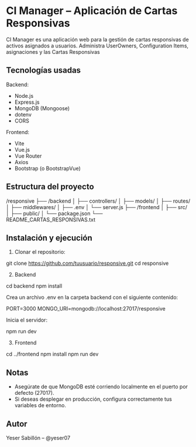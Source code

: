 CI Manager – Aplicación de Cartas Responsivas
=============================================

CI Manager es una aplicación web para la gestión de cartas responsivas de activos asignados a usuarios. 
Administra UserOwners, Configuration Items, asignaciones y las Cartas Responsivas

Tecnologías usadas
------------------
Backend:
- Node.js
- Express.js
- MongoDB (Mongoose)
- dotenv
- CORS

Frontend:
- Vite
- Vue.js
- Vue Router
- Axios
- Bootstrap (o BootstrapVue)

Estructura del proyecto
------------------------

/responsive
├── /backend
│   ├── controllers/
│   ├── models/
│   ├── routes/
│   ├── middlewares/
│   ├── .env
│   └── server.js
├── /frontend
│   ├── src/
│   ├── public/
│   └── package.json
└── README_CARTAS_RESPONSIVAS.txt

Instalación y ejecución
-----------------------
1. Clonar el repositorio:

git clone https://github.com/tuusuario/responsive.git
cd responsive

2. Backend

cd backend
npm install

Crea un archivo .env en la carpeta backend con el siguiente contenido:

PORT=3000
MONGO_URI=mongodb://localhost:27017/responsive

Inicia el servidor:

npm run dev

3. Frontend

cd ../frontend
npm install
npm run dev


Notas
-----
- Asegúrate de que MongoDB esté corriendo localmente en el puerto por defecto (27017).
- Si deseas desplegar en producción, configura correctamente tus variables de entorno.

Autor
-----
Yeser Sabillón – @yeser07
